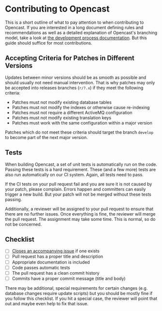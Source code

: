 Contributing to Opencast
========================

This is a short outline of what to pay attention to when contributing to Opencast. If you are interested in a long
document defining rules and recommendations as well as a detailed explanation of Opencast's branching model, take a look
at [the development process documentation](https://docs.opencast.org/develop/developer/development-process/). But this
guide should suffice for most contributions.


Accepting Criteria for Patches in Different Versions
----------------------------------------------------

Updates between minor versions should be as smooth as possible and should usually not need manual intervention.
That is why patches may only be accepted into releases branches (`r/?.x`) if they meet the following criteria:

- Patches must not modify existing database tables
- Patches must not modify the indexes or otherwise cause re-indexing
- Patches must not require a different ActiveMQ configuration
- Patches must not modify existing translation keys
- Patches must work with the same configuration within a major version

Patches which do not meet these criteria should target the branch `develop` to become part of the next major version.


Tests
-----

When building Opencast, a set of unit tests is automatically run on the code. Passing these tests is a hard requirement.
These (and a few more) tests are also run automatically on our CI system. Again, all tests need to pass.

If the CI tests on your pull request fail and you are sure it is not caused by your patch, please complain. Errors
happen and committers can easily trigger a new build. But your patch will not be merged without these tests passing.

Additionally, a reviewer will be assigned to your pull request to ensure that there are no further issues. Once
everything is fine, the reviewer will merge the pull request. The assignment may take some time. This is normal, so do
not be concerned.


Checklist
---------

- [ ] [Closes an accompanying issue](https://help.github.com/en/articles/closing-issues-using-keywords) if one exists
- [ ] Pull request has a proper title and description
- [ ] Appropriate documentation is included
- [ ] Code passes automatic tests
- [ ] The pull request has a clean commit history
- [ ] Commits have a proper commit message (title and body)

There may be additional, special requirements for certain changes (e.g. database changes require update scripts) but you
should be mostly fine if you follow this checklist. If you hit a special case, the reviewer will point that out and
maybe even help to fix that issue.
